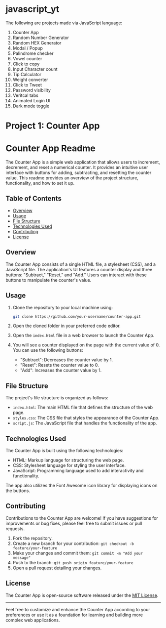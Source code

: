 # javascript_yt
The following are projects made via JavaScript language:
1. Counter App
2. Random Number Generator
3. Random HEX Generator
4. Modal / Popup
5. Palindrome checker
6. Vowel counter
7. Click to copy
8. Input Character count
9. Tip Calculator
10. Weight converter
11. Click to Tweet
12. Password visibility
13. Veritcal tabs
14. Animated Login UI
15. Dark mode toggle

# Project 1: Counter App
# Counter App Readme

The Counter App is a simple web application that allows users to increment, decrement, and reset a numerical counter. It provides an intuitive user interface with buttons for adding, subtracting, and resetting the counter value. This readme provides an overview of the project structure, functionality, and how to set it up.

## Table of Contents

- [Overview](#overview)
- [Usage](#usage)
- [File Structure](#file-structure)
- [Technologies Used](#technologies-used)
- [Contributing](#contributing)
- [License](#license)

## Overview

The Counter App consists of a single HTML file, a stylesheet (CSS), and a JavaScript file. The application's UI features a counter display and three buttons: "Subtract," "Reset," and "Add." Users can interact with these buttons to manipulate the counter's value.

## Usage

1. Clone the repository to your local machine using:

   ```bash
   git clone https://github.com/your-username/counter-app.git
   ```

2. Open the cloned folder in your preferred code editor.

3. Open the `index.html` file in a web browser to launch the Counter App.

4. You will see a counter displayed on the page with the current value of 0. You can use the following buttons:

   - "Subtract": Decreases the counter value by 1.
   - "Reset": Resets the counter value to 0.
   - "Add": Increases the counter value by 1.

## File Structure

The project's file structure is organized as follows:

- `index.html`: The main HTML file that defines the structure of the web page.
- `styles.css`: The CSS file that styles the appearance of the Counter App.
- `script.js`: The JavaScript file that handles the functionality of the app.

## Technologies Used

The Counter App is built using the following technologies:

- HTML: Markup language for structuring the web page.
- CSS: Stylesheet language for styling the user interface.
- JavaScript: Programming language used to add interactivity and functionality.

The app also utilizes the Font Awesome icon library for displaying icons on the buttons.

## Contributing

Contributions to the Counter App are welcome! If you have suggestions for improvements or bug fixes, please feel free to submit issues or pull requests.

1. Fork the repository.
2. Create a new branch for your contribution: `git checkout -b feature/your-feature`
3. Make your changes and commit them: `git commit -m "Add your message"`
4. Push to the branch: `git push origin feature/your-feature`
5. Open a pull request detailing your changes.

## License

The Counter App is open-source software released under the [MIT License](LICENSE).

---

Feel free to customize and enhance the Counter App according to your preferences or use it as a foundation for learning and building more complex web applications.
